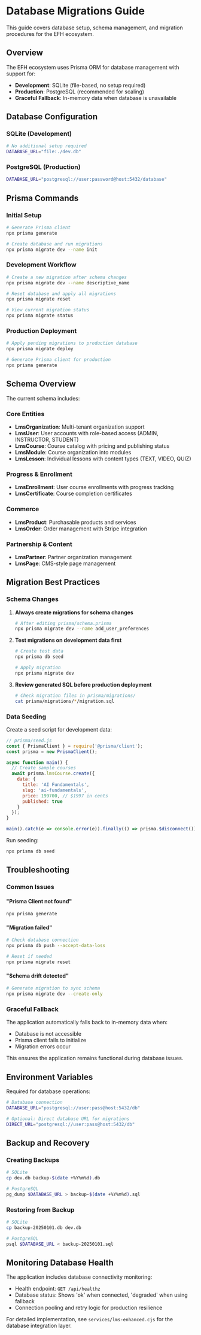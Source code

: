 # Database Migrations Guide

This guide covers database setup, schema management, and migration procedures for the EFH ecosystem.

## Overview

The EFH ecosystem uses Prisma ORM for database management with support for:
- **Development**: SQLite (file-based, no setup required)
- **Production**: PostgreSQL (recommended for scaling)
- **Graceful Fallback**: In-memory data when database is unavailable

## Database Configuration

### SQLite (Development)
```bash
# No additional setup required
DATABASE_URL="file:./dev.db"
```

### PostgreSQL (Production)
```bash
DATABASE_URL="postgresql://user:password@host:5432/database"
```

## Prisma Commands

### Initial Setup
```bash
# Generate Prisma client
npx prisma generate

# Create database and run migrations
npx prisma migrate dev --name init
```

### Development Workflow
```bash
# Create a new migration after schema changes
npx prisma migrate dev --name descriptive_name

# Reset database and apply all migrations
npx prisma migrate reset

# View current migration status
npx prisma migrate status
```

### Production Deployment
```bash
# Apply pending migrations to production database
npx prisma migrate deploy

# Generate Prisma client for production
npx prisma generate
```

## Schema Overview

The current schema includes:

### Core Entities
- **LmsOrganization**: Multi-tenant organization support
- **LmsUser**: User accounts with role-based access (ADMIN, INSTRUCTOR, STUDENT)
- **LmsCourse**: Course catalog with pricing and publishing status
- **LmsModule**: Course organization into modules
- **LmsLesson**: Individual lessons with content types (TEXT, VIDEO, QUIZ)

### Progress & Enrollment
- **LmsEnrollment**: User course enrollments with progress tracking
- **LmsCertificate**: Course completion certificates

### Commerce
- **LmsProduct**: Purchasable products and services
- **LmsOrder**: Order management with Stripe integration

### Partnership & Content
- **LmsPartner**: Partner organization management
- **LmsPage**: CMS-style page management

## Migration Best Practices

### Schema Changes
1. **Always create migrations for schema changes**
   ```bash
   # After editing prisma/schema.prisma
   npx prisma migrate dev --name add_user_preferences
   ```

2. **Test migrations on development data first**
   ```bash
   # Create test data
   npx prisma db seed
   
   # Apply migration
   npx prisma migrate dev
   ```

3. **Review generated SQL before production deployment**
   ```bash
   # Check migration files in prisma/migrations/
   cat prisma/migrations/*/migration.sql
   ```

### Data Seeding

Create a seed script for development data:
```javascript
// prisma/seed.js
const { PrismaClient } = require('@prisma/client');
const prisma = new PrismaClient();

async function main() {
  // Create sample courses
  await prisma.lmsCourse.create({
    data: {
      title: 'AI Fundamentals',
      slug: 'ai-fundamentals',
      price: 199700, // $1997 in cents
      published: true
    }
  });
}

main().catch(e => console.error(e)).finally(() => prisma.$disconnect());
```

Run seeding:
```bash
npx prisma db seed
```

## Troubleshooting

### Common Issues

#### "Prisma Client not found"
```bash
npx prisma generate
```

#### "Migration failed"
```bash
# Check database connection
npx prisma db push --accept-data-loss

# Reset if needed
npx prisma migrate reset
```

#### "Schema drift detected"
```bash
# Generate migration to sync schema
npx prisma migrate dev --create-only
```

### Graceful Fallback

The application automatically falls back to in-memory data when:
- Database is not accessible
- Prisma client fails to initialize
- Migration errors occur

This ensures the application remains functional during database issues.

## Environment Variables

Required for database operations:
```bash
# Database connection
DATABASE_URL="postgresql://user:pass@host:5432/db"

# Optional: Direct database URL for migrations
DIRECT_URL="postgresql://user:pass@host:5432/db"
```

## Backup and Recovery

### Creating Backups
```bash
# SQLite
cp dev.db backup-$(date +%Y%m%d).db

# PostgreSQL
pg_dump $DATABASE_URL > backup-$(date +%Y%m%d).sql
```

### Restoring from Backup
```bash
# SQLite
cp backup-20250101.db dev.db

# PostgreSQL
psql $DATABASE_URL < backup-20250101.sql
```

## Monitoring Database Health

The application includes database connectivity monitoring:
- Health endpoint: `GET /api/healthz`
- Database status: Shows 'ok' when connected, 'degraded' when using fallback
- Connection pooling and retry logic for production resilience

For detailed implementation, see `services/lms-enhanced.cjs` for the database integration layer.